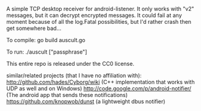 A simple TCP desktop receiver for android-listener. It only works with "v2" messages, but it can decrypt encrypted messages. It could fail at any moment because of all the log.Fatal possibilities, but I'd rather crash then get somewhere bad...

To compile:
go build auscult.go

To run:
./auscult ["passphrase"]

This entire repo is released under the CC0 license.

similar/related projects (that I have no affiliation with):
http://github.com/hades/Cyborg/wiki (C++ implementation that works with UDP as well and on Windows)
http://code.google.com/p/android-notifier/ (The android app that sends these notifications)
https://github.com/knopwob/dunst (a lightweight dbus notifier)
